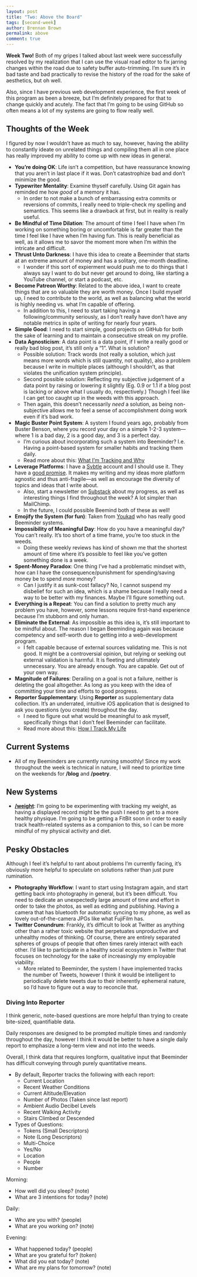 ```yaml
---
layout: post
title: "Two: Above the Board"
tags: [second-week]
author: Brennan Brown
permalink: above
comment: true
---
```

**Week Two!** Both of my gripes I talked about last week were successfully resolved by my realization that I can use the visual road editor to fix jarring changes within the road due to safety buffer auto-trimming. I’m sure it’s in bad taste and bad practically to revise the history of the road for the sake of aesthetics, but oh well.
 
Also, since I have previous web development experience, the first week of this program as been a breeze, but I’m definitely prepared for that to change quickly and acutely. The fact that I’m going to be using GitHub so often means a lot of my systems are going to flow really well.
 
 
## Thoughts of the Week

I figured by now I wouldn’t have as much to say, however, having the ability to constantly ideate on unrelated things and compiling them all in one place has really improved my ability to come up with new ideas in general.
 
* **You’re doing OK**: Life isn’t a competition, but have reassurance knowing that you aren’t in last place if it was. Don’t catastrophize bad and don’t minimize the good.     
* **Typewriter Mentality**: Examine thyself carefully. Using Git again has reminded me how *good* of a memory it has. 
	- In order to not make a bunch of embarrassing extra commits or reversions of commits, I really need to triple-check my spelling and semantics. This seems like a drawback at first, but in reality is really useful.  
* **Be Mindful of Time Dilation**: The amount of time I feel I have when I’m working on something boring or uncomfortable is far greater than the time I feel like I have when I’m having fun. This is really beneficial as well, as it allows me to savor the moment more when I’m within the intricate and difficult.
* **Thrust Unto Darkness**: I have this idea to create a Beeminder that starts at an extreme amount of money and has a solitary, one-month deadline. 
	- I wonder if this sort of expierment would push me to do things that I always say I want to do but never get around to doing, like starting a YouTube channel, or start a podcast, etc.
* **Become Patreon Worthy**: Related to the above idea, I want to create things that are so valuable they are worth money. Once I build myself up, I need to contribute to the world, as well as balancing what the world is highly needing vs. what I’m capable of offering.
	- In addition to this, I need to start taking having a following/community seriously, as I don’t really have don’t have any notable metrics in spite of writing for nearly four years.
* **Simple Good**: I need to start simple, good projects on GitHub for both the sake of learning and to maintain a consecutive streak on my profile.
* **Data Agnosticism**: A data point is a data point, if I write a really good or really bad blog post, it’s still only a “1”. What is solution?
    - Possible solution: Track words (not really a solution, which just means more words which is still quantity, not quality), also a problem because I write in multiple places (although I shouldn’t, as that violates the unification system principle).
    - Second possible solution: Reflecting my subjective judgement of a data point by raising or lowering it slightly (Eg. 0.9 or 1.1 if a blog post is lacking or above what I usually do, respectively.) Though I feel like I can get too caught up in the weeds with this approach.
    - Then again, this doesn’t necessarily *need* a solution, as being non-subjective allows me to feel a sense of accomplishment doing work even if it’s bad work.
* **Magic Buster Point System**: A system I found years ago, probably from Buster Benson, where you record your day on a simple 1-2-3 system—where 1 is a bad day, 2 is a good day, and 3 is a perfect day. 
	- I’m curious about incorporating such a system into Beeminder? I.e. Having a point-based system for smaller habits and tracking them daily.
	- Read more about this: [What I’m Tracking and Why](https://busterbenson.com/blog/2012/11-04-what-im-tracking-now-and-why/)
* **Leverage Platforms**: I have a [Svbtle](https://bren.svbtle.com/) account and I should use it. They have a [good promise](https://svbtle.com/promise). It makes my writing and my ideas more platform agnostic and thus anti-fragile—as well as encourage the diversity of topics and ideas that I write about.
    - Also, start a newsletter on [Substack](https://brennan.substack.com/) about my progress, as well as interesting things I find throughout the week? A lot simpler than MailChimp.
    - In the future, I could possible Beemind both of these as well!
* **Emojify the System (for fun)**: Taken from [Youkad](https://www.beeminder.com/youkad) who has really good Beeminder systems.
* **Impossibility of Meaningful Day**: How do you have a meaningful day? You can’t really. It’s too short of a time frame, you’re too stuck in the weeds. 
	- Doing these weekly reviews has kind of shown me that the shortest amount of time where it’s possible to feel like you’ve gotten something done is a week.
* **Spent-Money Paradox**: One thing I’ve had a problematic mindset with, how can I have the consequence/punishment for spending/saving money be to spend *more* money? 
	- Can I justify it as sunk-cost fallacy? No, I cannot suspend my disbelief for such an idea, which is a shame because I really need a way to be better with my finances. Maybe I’ll figure something out.
* **Everything is a Repeat**: You can find a solution to pretty much any problem you have, however, some lessons require first-hand experience because I’m stubborn and only human.
* **Eliminate the External**: As impossible as this idea is, it’s still important to be mindful about. The reason I began Beeminding again was because competency and self-worth due to getting into a web-development program.
    - I felt capable because of external sources validating me. This is not good. It might be a controversial opinion, but relying or seeking out external validation is harmful. It is fleeting and ultimately unnecessary. You are already enough. You are capable. Get out of your own way.
* **Magnitude of Failures**: Derailing on a goal is not a failure, neither is deleting the goal altogether. As long as you keep with the idea of committing your time and efforts to good progress.
* **Reporter Supplementary**: Using **Reporter** as supplementary data collection. It’s an underrated, intuitive iOS application that is designed to ask you questions (you create) throughout the day. 
	- I need to figure out what would be meaningful to ask myself, specifically things that I don’t feel Beeminder can facilitate. 
	- Read more about this: [How I Track My Life](https://link.medium.com/fGOLUNtXe4)

## Current Systems

* All of my Beeminders are currently running smoothly! Since my work throughout the week is technical in nature, I will need to prioritize time on the weekends for **/blog** and **/poetry**.

## New Systems

* [**/weight**](https://beeminder.com/brennanbrown/weight): I’m going to be experimenting with tracking my weight, as having a displayed record might be the push I need to get to a more healthy physique. I’m going to be getting a FitBit soon in order to easily track health-related systems as a companion to this, so I can be more mindful of my physical activity and diet.
 
## Pesky Obstacles
 
Although I feel it’s helpful to rant about problems I’m currently facing, it’s obviously more helpful to speculate on solutions rather than just pure rumination. 
 
* **Photography Workflow**: I want to start using Instagram again, and start getting back into photography in general, but it’s been difficult. You need to dedicate an unexpectedly large amount of time and effort in order to take the photos, as well as editing and publishing. Having a camera that has bluetooth for automatic syncing to my phone, as well as lovely out-of-the-camera JPGs like what FujiFilm has.
* **Twitter Conundrum**: Frankly, it’s difficult to look at Twitter as anything other than a rather toxic website that perpetuates unproductive and unhealthy modes of thinking. Of course, there are entirely separated spheres of groups of people that often times rarely interact with each other. I’d like to participate in a healthy social ecosystem in Twitter that focuses on technology for the sake of increasingly my employable viability.
	* More related to Beeminder, the system I have implemented tracks the number of Tweets, however I think it would be intelligent to periodically delete tweets due to their inherently ephemeral nature, so I’d have to figure out a way to reconcile that. 
 
 
 
### Diving Into Reporter

I think generic, note-based questions are more helpful than trying to create bite-sized, quantifiable data. 

Daily responses are designed to be prompted multiple times and randomly throughout the day, however I think it would be better to have a single daily report to emphasize a long-term view and not into the weeds.

Overall, I think data that requires longform, qualitative input that Beeminder has difficult conveying through purely quantitative means.

* By default, Reporter tracks the following with each report:
	- Current Location
	- Recent Weather Conditions
	- Current Altitude/Elevation
	- Number of Photos (Taken since last report)
	- Ambient Audio Decibel Levels
	- Recent Walking Activity
	- Stairs Climbed or Descended
* Types of Questions:
	- Tokens (Small Descriptors)
	- Note (Long Descriptors)
	- Multi-Choice
	- Yes/No
	- Location
	- People
	- Number

Morning:
 
* How well did you sleep? (note)
* What are 3 intentions for today? (note)

Daily:

* Who are you with? (people)
* What are you working on? (note)

Evening:

* What happened today? (people)
* What are you grateful for? (token)
* What did you eat today? (note)
* What are my plans for tomorrow? (note)
